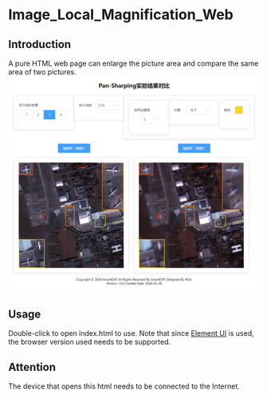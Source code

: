 # Image_Local_Magnification_Web

## Introduction
A pure HTML web page can enlarge the picture area and compare the same area of two pictures.
![](show.png)

## Usage
Double-click to open index.html to use. Note that since [Element UI](https://element.eleme.cn/#/zh-CN) is used, the browser version used needs to be supported.

## Attention
The device that opens this html needs to be connected to the Internet.